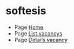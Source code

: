 # softesis

- Page [Home](https://rawgit.com/Vit05/softesis/master/build/index.html).
- Page [List vacancys](https://rawgit.com/Vit05/softesis/master/build/vacancy-list.html)
- Page [Details vacancy](https://rawgit.com/Vit05/softesis/master/build/vacancy-details.html)
